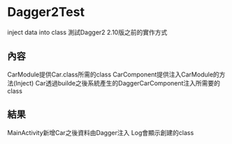 # Dagger2Test
inject data into class
測試Dagger2 2.10版之前的實作方式

## 內容 ##
CarModule提供Car.class所需的class
CarComponent提供注入CarModule的方法(Inject)
Car透過builde之後系統產生的DaggerCarComponent注入所需要的class

## 結果 ##
MainActivity新增Car之後資料由Dagger注入
Log會顯示創建的class
